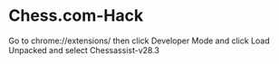 # Chess.com-Hack
Go to chrome://extensions/ then click Developer Mode and click Load Unpacked and select Chessassist-v28.3
